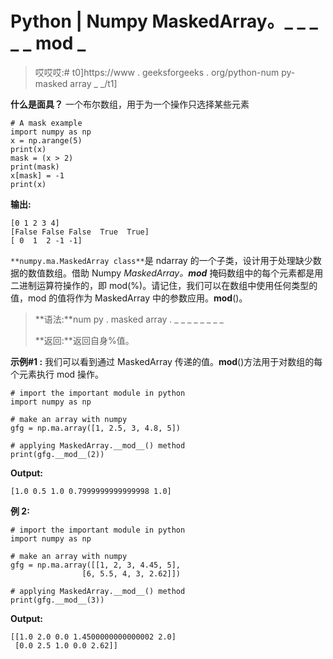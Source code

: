 # Python | Numpy MaskedArray。_ _ _ _ _ mod _

> 哎哎哎:# t0]https://www . geeksforgeeks . org/python-num py-masked array _ _/t1]

**什么是面具？**
一个布尔数组，用于为一个操作只选择某些元素

```
# A mask example
import numpy as np
x = np.arange(5)
print(x)
mask = (x > 2)
print(mask)
x[mask] = -1
print(x)
```

**输出:**

```
[0 1 2 3 4]
[False False False  True  True]
[ 0  1  2 -1 -1]

```

`**numpy.ma.MaskedArray class**`是 ndarray 的一个子类，设计用于处理缺少数据的数值数组。借助 Numpy *MaskedArray。__mod__* 掩码数组中的每个元素都是用二进制运算符操作的，即 mod(%)。请记住，我们可以在数组中使用任何类型的值，mod 的值将作为 MaskedArray 中的参数应用。__mod__()。

> **语法:**num py . masked array . _ _ _ _ _ _ _ _
> 
> **返回:**返回自身%值。

**示例#1 :**
我们可以看到通过 MaskedArray 传递的值。__mod__()方法用于对数组的每个元素执行 mod 操作。

```
# import the important module in python 
import numpy as np 

# make an array with numpy 
gfg = np.ma.array([1, 2.5, 3, 4.8, 5]) 

# applying MaskedArray.__mod__() method 
print(gfg.__mod__(2)) 
```

**Output:**

```
[1.0 0.5 1.0 0.7999999999999998 1.0]

```

**例 2:**

```
# import the important module in python 
import numpy as np 

# make an array with numpy 
gfg = np.ma.array([[1, 2, 3, 4.45, 5], 
                [6, 5.5, 4, 3, 2.62]]) 

# applying MaskedArray.__mod__() method 
print(gfg.__mod__(3)) 
```

**Output:**

```
[[1.0 2.0 0.0 1.4500000000000002 2.0]
 [0.0 2.5 1.0 0.0 2.62]]

```